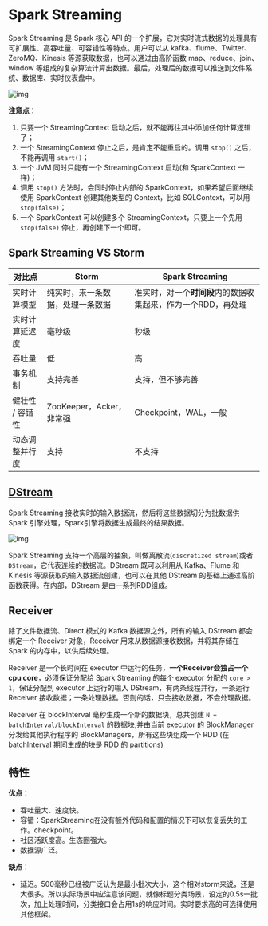 # Spark Streaming

Spark Streaming 是 Spark 核心 API 的一个扩展，它对实时流式数据的处理具有可扩展性、高吞吐量、可容错性等特点。用户可以从 kafka、flume、Twitter、 ZeroMQ、Kinesis 等源获取数据，也可以通过由高阶函数 map、reduce、join、window 等组成的复杂算法计算出数据。最后，处理后的数据可以推送到文件系统、数据库、实时仪表盘中。

![img](images/20170331163803416)

**注意点**：

1. 只要一个 StreamingContext 启动之后，就不能再往其中添加任何计算逻辑了；
2. 一个 StreamingContext 停止之后，是肯定不能重启的。调用 `stop()` 之后，不能再调用 `start()`；
3. 一个 JVM 同时只能有一个 StreamingContext 启动(和 SparkContext 一样)；
4. 调用 `stop()` 方法时，会同时停止内部的 SparkContext，如果希望后面继续使用 SparkContext 创建其他类型的 Context，比如 SQLContext，可以用 `stop(false)`；
5. 一个 SparkContext 可以创建多个 StreamingContext，只要上一个先用 `stop(false)` 停止，再创建下一个即可。

## Spark Streaming VS Storm

| 对比点          | Storm                            | Spark Streaming                                               |
| --------------- | -------------------------------- | ------------------------------------------------------------- |
| 实时计算模型    | 纯实时，来一条数据，处理一条数据 | 准实时，对一个**时间段**内的数据收集起来，作为一个RDD，再处理 |
| 实时计算延迟度  | 毫秒级                           | 秒级                                                          |
| 吞吐量          | 低                               | 高                                                            |
| 事务机制        | 支持完善                         | 支持，但不够完善                                              |
| 健壮性 / 容错性 | ZooKeeper，Acker，非常强         | Checkpoint，WAL，一般                                         |
| 动态调整并行度  | 支持                             | 不支持                                                        |

## [DStream](Spark/SparkStreaming/Dstream.md)

Spark Streaming 接收实时的输入数据流，然后将这些数据切分为批数据供 Spark 引擎处理，Spark引擎将数据生成最终的结果数据。

![img](images/20170331163814967)

Spark Streaming 支持一个高层的抽象，叫做离散流(`discretized stream`)或者 `DStream`，它代表连续的数据流。DStream 既可以利用从 Kafka、Flume 和 Kinesis 等源获取的输入数据流创建，也可以在其他 DStream 的基础上通过高阶函数获得。在内部，DStream 是由一系列RDD组成。

## Receiver

除了文件数据流、Direct 模式的 Kafka 数据源之外，所有的输入 DStream 都会绑定一个 Receiver 对象，Receiver 用来从数据源接收数据，并将其存储在 Spark 的内存中，以供后续处理。

Receiver 是一个长时间在 executor 中运行的任务，**一个Receiver会独占一个cpu core**，必须保证分配给 Spark Streaming 的每个 executor 分配的 `core > 1`，保证分配到 executor 上运行的输入 DStream，有两条线程并行，一条运行 Receiver 接收数据；一条处理数据。否则的话，只会接收数据，不会处理数据。

Receiver 在 blockInterval 毫秒生成一个新的数据块，总共创建 `N = batchInterval/blockInterval` 的数据块,并由当前 executor 的 BlockManager 分发给其他执行程序的 BlockManagers，所有这些块组成一个 RDD (在 batchInterval 期间生成的块是 RDD 的 partitions)

## 特性

**优点**：

- 吞吐量大、速度快。
- 容错：SparkStreaming在没有额外代码和配置的情况下可以恢复丢失的工作。checkpoint。
- 社区活跃度高。生态圈强大。
- 数据源广泛。

**缺点**：

- 延迟。500毫秒已经被广泛认为是最小批次大小，这个相对storm来说，还是大很多。所以实际场景中应注意该问题，就像标题分类场景，设定的0.5s一批次，加上处理时间，分类接口会占用1s的响应时间。实时要求高的可选择使用其他框架。
